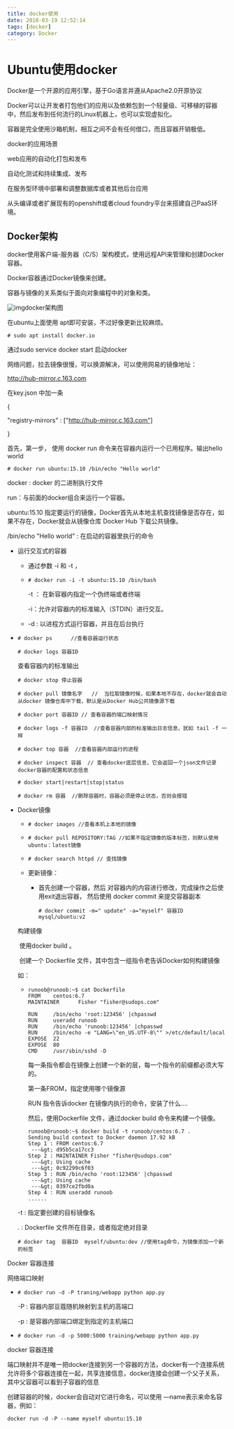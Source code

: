 ```yaml
---
title: docker使用
date: 2018-03-19 12:52:14
tags: [docker]
category: Docker
---
```




#					Ubuntu使用docker

Docker是一个开源的应用引擎，基于Go语言并遵从Apache2.0开原协议



Docker可以让开发者打包他们的应用以及依赖包到一个轻量级、可移植的容器中，然后发布到任何流行的Linux机器上，也可以实现虚拟化。

容器是完全使用沙箱机制，相互之间不会有任何借口，而且容器开销极低。

<!-- more -->


docker的应用场景

 web应用的自动化打包和发布

自动化测试和持续集成、发布

在服务型环境中部署和调整数据库或者其他后台应用

从头编译或者扩展现有的openshift或者cloud foundry平台来搭建自己PaaS环境。



## Docker架构

docker使用客户端-服务器（C/S）架构模式，使用远程API来管理和创建Docker容器。

Docker容器通过Docker镜像来创建。

容器与镜像的关系类似于面向对象编程中的对象和类。





![img](http://www.runoob.com/wp-content/uploads/2016/04/576507-docker1.png)docker架构图



在ubuntu上面使用 apt即可安装，不过好像更新比较麻烦。

~~~
# sudo apt install docker.io
~~~

通过sudo service docker start 启动docker



网络问题，拉去镜像很慢，可以换源解决，可以使用网易的镜像地址：

http://hub-mirror.c.163.com

在key.json 中加一条 

{

"registry-mirrors" :  ["http://hub-mirror.c.163.com"]

}



首先，第一步， 使用 docker run  命令来在容器内运行一个已用程序。输出hello world

~~~
# docker run ubuntu:15.10 /bin/echo "Hello world"
~~~

docker : docker 的二进制执行文件

run：与前面的docker组合来运行一个容器。

ubuntu:15.10 指定要运行的镜像，Docker首先从本地主机查找镜像是否存在，如果不存在，Docker就会从镜像仓库 Docker Hub 下载公共镜像。

/bin/echo "Hello world" : 在启动的容器里执行的命令



* 运行交互式的容器

  * 通过参数 -i 和 -t ，

  * ~~~
    # docker run -i -t ubuntu:15.10 /bin/bash
    ~~~

    -t ： 在新容器内指定一个伪终端或者终端

    -i：允许对容器内的标准输入（STDIN）进行交互。

  * -d : 以进程方式运行容器，并且在后台执行

* ~~~
  # docker ps      //查看容器运行状态
  ~~~

  ~~~
  # docker logs 容器ID
  ~~~

  查看容器内的标准输出

  ~~~
  # docker stop 停止容器
  ~~~

  ~~~
  # docker pull 镜像名字   //  当拉取镜像时候，如果本地不存在，docker就会自动从docker 镜像仓库中下载，默认是从Docker Hub公共镜像源下载
  ~~~

  ~~~
  # docker port 容器ID // 查看容器的端口映射情况
  ~~~

  ~~~
  # docker logs -f 容器ID  //查看容器内部的标准输出日志信息，犹如 tail -f 一样
  ~~~

  ~~~
  # docker top 容器  //查看容器内部运行的进程
  ~~~

  ~~~
  # docker inspect 容器  // 查看docker底层信息，它会返回一个json文件记录docker容器的配置和状态信息
  ~~~

  ~~~
  # docker start|restart|stop|status
  ~~~
  ~~~
  # docker rm 容器  //删除容器时，容器必须是停止状态，否则会报错
  ~~~

* Docker镜像

  * ~~~
    # docker images //查看本机上本地的镜像
    ~~~

  * ~~~
    # docker pull REPOSITORY:TAG //如果不指定镜像的版本标签，则默认使用 ubuntu：latest镜像
    ~~~

  * ~~~
    # docker search httpd // 查找镜像
    ~~~

  * 更新镜像：

    * 首先创建一个容器，然后 对容器内的内容进行修改，完成操作之后使用exit退出容器， 然后使用 docker commit 来提交容器副本

      ~~~
      # docker commit -m=" update" -a="myself" 容器ID mysql/ubuntu:v2
      
      ~~~

  构建镜像

  ​	使用docker build 。

  ​	创建一个 Dockerfile  文件，其中包含一组指令老告诉Docker如何构建镜像

  如：

  * ~~~
    runoob@runoob:~$ cat Dockerfile 
    FROM    centos:6.7
    MAINTAINER      Fisher "fisher@sudops.com"
    
    RUN     /bin/echo 'root:123456' |chpasswd
    RUN     useradd runoob
    RUN     /bin/echo 'runoob:123456' |chpasswd
    RUN     /bin/echo -e "LANG=\"en_US.UTF-8\"" >/etc/default/local
    EXPOSE  22
    EXPOSE  80
    CMD     /usr/sbin/sshd -D
    ~~~

    每一条指令都会在镜像上创建一个新的层，每一个指令的前缀都必须大写的。

    第一条FROM，指定使用哪个镜像源

    RUN 指令告诉docker 在镜像内执行的命令，安装了什么….

    然后，使用Dockerfile 文件，通过docker build 命令来构建一个镜像。

    ~~~
    runoob@runoob:~$ docker build -t runoob/centos:6.7 .
    Sending build context to Docker daemon 17.92 kB
    Step 1 : FROM centos:6.7
     ---&gt; d95b5ca17cc3
    Step 2 : MAINTAINER Fisher "fisher@sudops.com"
     ---&gt; Using cache
     ---&gt; 0c92299c6f03
    Step 3 : RUN /bin/echo 'root:123456' |chpasswd
     ---&gt; Using cache
     ---&gt; 0397ce2fbd0a
    Step 4 : RUN useradd runoob
    ......
    ~~~


  -t : 指定要创建的目标镜像名

  . : Dockerfile 文件所在目录，或者指定绝对目录

  ~~~
  # docker tag  容器ID  myself/ubuntu:dev //使用tag命令，为镜像添加一个新的标签
  ~~~

Docker 容器连接

网络端口映射

* ~~~
  # docker run -d -P traning/webapp python app.py
  ~~~

  -P : 容器内部豆蔻随机映射到主机的高端口

  -p : 是容器内部端口绑定到指定的主机端口

* ~~~
  # docker run -d -p 5000:5000 training/webapp python app.py
  ~~~

docker 容器连接

端口映射并不是唯一把docker连接到另一个容器的方法，docker有一个连接系统允许将多个容器连接在一起，共享连接信息，docker连接会创建一个父子关系，其中父容器可以看到子容器的信息

创建容器的时候，docker会自动对它进行命名，可以使用 —name表示来命名容器，例如： 

~~~
docker run -d -P --name myself ubuntu:15.10 
~~~

​